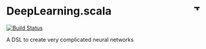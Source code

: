 # DeepLearning.scala  <a href="http://thoughtworks.com/"><img align="right" src="https://www.thoughtworks.com/imgs/tw-logo.png" title="ThoughtWorks" height="15"/></a>

[![Build Status](https://travis-ci.org/ThoughtWorksInc/DeepLearning.scala.svg?branch=master)](https://travis-ci.org/ThoughtWorksInc/DeepLearning.scala)

A DSL to create very complicated neural networks
